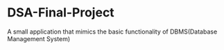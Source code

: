 # DSA-Final-Project
A small application that mimics the basic functionality of DBMS(Database Management System)
